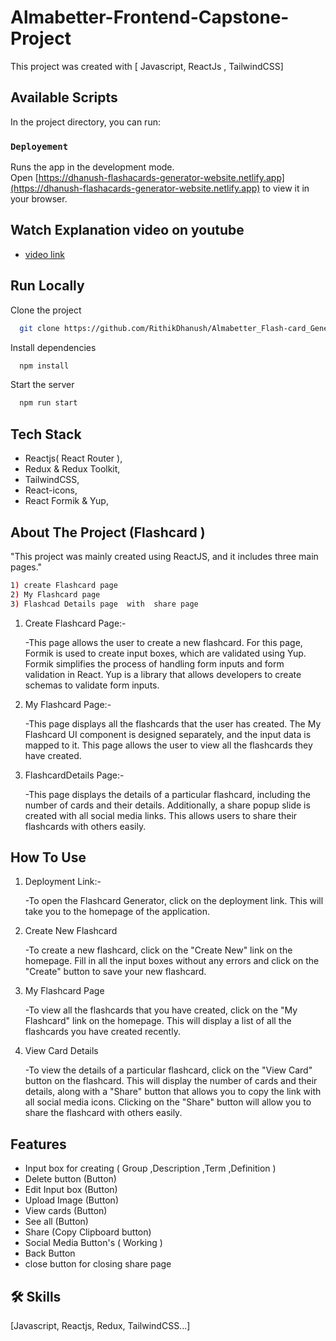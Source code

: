 # Almabetter-Frontend-Capstone-Project

This project was created  with [ Javascript, ReactJs , TailwindCSS]

## Available Scripts 

In the project directory, you can run:

### `Deployement`

Runs the app in the development mode.\
Open [https://dhanush-flashacards-generator-website.netlify.app](https://dhanush-flashacards-generator-website.netlify.app) to view it in your browser.

## Watch Explanation video on youtube 


- [video link](https://youtu.be/vx3ivmGAscs)


## Run Locally

Clone the project

```bash
  git clone https://github.com/RithikDhanush/Almabetter_Flash-card_Generator_App.git
```

Install dependencies

```bash
  npm install
```

Start the server

```bash
  npm run start
```


## Tech Stack

- Reactjs( React Router ),
- Redux & Redux Toolkit,
- TailwindCSS,
- React-icons,
- React Formik & Yup,

## About The Project (Flashcard )

"This project was mainly created using ReactJS, and it includes three main pages."

```bash
1) create Flashcard page 
2) My Flashcard page 
3) Flashcad Details page  with  share page 
```


1) Create Flashcard Page:-
   
   -This page allows the user to create a new flashcard. For this page, Formik is used to create input boxes, which are validated using Yup. Formik simplifies     the process of handling form inputs and form validation in React. Yup is a library that allows developers to create schemas to validate form inputs.

2) My Flashcard Page:-

   -This page displays all the flashcards that the user has created. The My Flashcard UI component is designed separately, and the input data is mapped to it.     This page allows the user to view all the flashcards they have created.

3) FlashcardDetails Page:-
 
   -This page displays the details of a particular flashcard, including the number of cards and their details. Additionally, a share popup slide is created         with   all social media links. This allows users to share their flashcards with others easily.

## How To Use
1) Deployment Link:-

   -To open the Flashcard Generator, click on the deployment link. This will take you to the homepage of the application.

2) Create New Flashcard

   -To create a new flashcard, click on the "Create New" link on the homepage. Fill in all the input boxes without any errors and click on the "Create" button     to save your new flashcard.

3) My Flashcard Page
 
   -To view all the flashcards that you have created, click on the "My Flashcard" link on the homepage. This will display a list of all the flashcards you have     created recently.

4) View Card Details
 
   -To view the details of a particular flashcard, click on the "View Card" button on the flashcard. This will display the number of cards and their details,       along with a "Share" button that allows you to copy the link with all social media icons. Clicking on the "Share" button will allow you to share the           flashcard with others easily.

## Features

- Input box for creating ( Group ,Description ,Term ,Definition )
- Delete button (Button)
- Edit Input box (Button)
- Upload Image (Button)
- View cards (Button)
- See all (Button)
- Share (Copy Clipboard button)
- Social Media Button's ( Working )
- Back Button
- close button for closing share page


## 🛠 Skills


[Javascript, Reactjs, Redux, TailwindCSS...]
